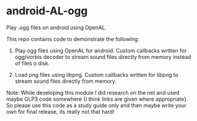 android-AL-ogg
==============

Play .ogg files on android using OpenAL.

This repo contains code to demonstrate the following:

1) Play ogg files using OpenAL for android. Custom callbacks written for ogg/vorbis decoder to stream sound files directly from memory instead of files o disk.

2) Load png files using libpng. Custom callbacks written for libpng to stream sound files directly from memory.


Note: While developing this module I did research on the net and used maybe GLP3 code somewhere {I think links are given where appropriate}. So please use this code as a study guide only and then maybe write your own for final release, its really not that hard!